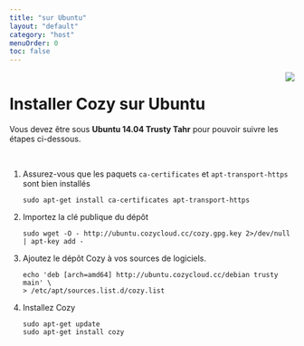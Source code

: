 ```yaml
---
title: "sur Ubuntu"
layout: "default"
category: "host"
menuOrder: 0
toc: false
---
```



<div style="height: 0; overflow: shown; text-align: right">
<img src="/assets/images/ubuntu-logo.png">
</div>

# Installer Cozy sur Ubuntu

Vous devez être sous **Ubuntu 14.04 Trusty Tahr** pour pouvoir suivre les étapes ci-dessous.

<br>

1. Assurez-vous que les paquets `ca-certificates` et `apt-transport-https` sont bien installés
    ```
    sudo apt-get install ca-certificates apt-transport-https
    ```
2. Importez la clé publique du dépôt
    ```
    sudo wget -O - http://ubuntu.cozycloud.cc/cozy.gpg.key 2>/dev/null | apt-key add -
    ```
3. Ajoutez le dépôt Cozy à vos sources de logiciels.
    ```
    echo 'deb [arch=amd64] http://ubuntu.cozycloud.cc/debian trusty main' \
    > /etc/apt/sources.list.d/cozy.list
    ```
4. Installez Cozy
    ```
    sudo apt-get update
    sudo apt-get install cozy
    ```
